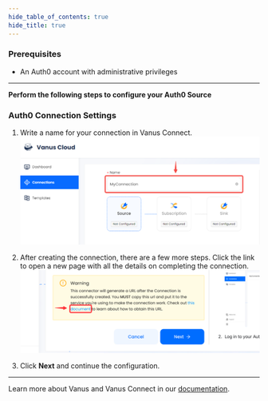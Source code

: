 ```yaml
--- 
hide_table_of_contents: true
hide_title: true
---
```


### Prerequisites

- An Auth0 account with administrative privileges

---

**Perform the following steps to configure your Auth0 Source**

### Auth0 Connection Settings

1. Write a name for your connection in Vanus Connect.
   ![](images/1.png)

2. After creating the connection, there are a few more steps. Click the link to open a new page with all the details on completing the connection.
![](images/warning.png)

3. Click **Next** and continue the configuration.

---

Learn more about Vanus and Vanus Connect in our [documentation](https://docs.vanus.ai).
